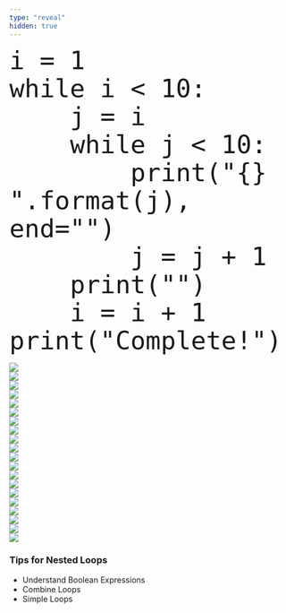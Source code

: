 ```yaml
---
type: "reveal"
hidden: true
---
```


<section>
    <pre><code style="font-size: 45px; line-height: 50px" class="language-python stretch">i = 1
while i < 10:
    j = i
    while j < 10:
        print("{} ".format(j), end="")
        j = j + 1
    print("")
    i = i + 1
print("Complete!")
</code></pre>
</section>

<section>
	<img class="stretch plain" src="/images/05/tutor11_1.png">
</section>

<section>
	<img class="stretch plain" src="/images/05/tutor11_2.png">
</section>

<section>
	<img class="stretch plain" src="/images/05/tutor11_3.png">
</section>

<section>
	<img class="stretch plain" src="/images/05/tutor11_4.png">
</section>

<section>
	<img class="stretch plain" src="/images/05/tutor11_5.png">
</section>

<section>
	<img class="stretch plain" src="/images/05/tutor11_6.png">
</section>

<section>
	<img class="stretch plain" src="/images/05/tutor11_7.png">
</section>

<section>
	<img class="stretch plain" src="/images/05/tutor11_8.png">
</section>

<section>
	<img class="stretch plain" src="/images/05/tutor11_9.png">
</section>

<section>
	<img class="stretch plain" src="/images/05/tutor11_10.png">
</section>

<section>
	<img class="stretch plain" src="/images/05/tutor11_32.png">
</section>

<section>
	<img class="stretch plain" src="/images/05/tutor11_34.png">
</section>

<section>
	<img class="stretch plain" src="/images/05/tutor11_35.png">
</section>

<section>
	<img class="stretch plain" src="/images/05/tutor11_36.png">
</section>

<section>
	<img class="stretch plain" src="/images/05/tutor11_37.png">
</section>

<section>
	<img class="stretch plain" src="/images/05/tutor11_39.png">
</section>

<section>
	<img class="stretch plain" src="/images/05/tutor11_61.png">
</section>

<section>
	<img class="stretch plain" src="/images/05/tutor11_63.png">
</section>

<section>
	<img class="stretch plain" src="/images/05/tutor11_183.png">
</section>

<section>
	<img class="stretch plain" src="/images/05/tutor11_184.png">
</section>

<section>
	<h3>Tips for Nested Loops</h3>
	<ul>
		<li>Understand Boolean Expressions</li>
		<li>Combine Loops</li>
		<li>Simple Loops</li>
	</ul>
</section>